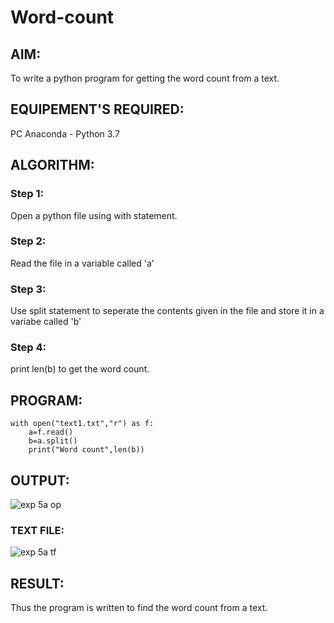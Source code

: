 # Word-count
## AIM:
To write a python program for getting the word count from a text.
## EQUIPEMENT'S REQUIRED: 
PC
Anaconda - Python 3.7
## ALGORITHM: 
### Step 1:
Open a python file using with statement.
### Step 2: 
Read the file in a variable called 'a'
### Step 3: 
Use split statement to seperate the contents given in the file and store it in a variabe called 'b'
### Step 4:  
print len(b) to get the word count.
## PROGRAM:
```
with open("text1.txt","r") as f:
    a=f.read()
    b=a.split()
    print("Word count",len(b))
```
## OUTPUT:
![exp 5a op](https://github.com/Vikaash19/Word-count/assets/148514589/eaae9e46-3bfd-4a95-919c-7a7dd517c46a)
### TEXT FILE:
![exp 5a tf](https://github.com/Vikaash19/Word-count/assets/148514589/f0415c6f-10b8-4df3-baec-f7c4d7dd19de)

## RESULT:
Thus the program is written to find the word count from a text.
